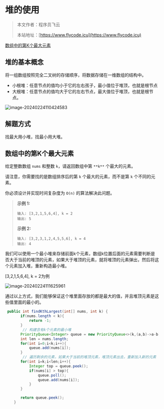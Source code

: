 # 堆的使用
> 本文作者：程序员飞云
>
> 本站地址：[https://www.flycode.icu](https://www.flycode.icu)

[数组中的第K个最大元素](https://leetcode.cn/problems/kth-largest-element-in-an-array/)

## 堆的基本概念

将一组数组按照完全二叉树的存储顺序，将数据存储在一维数组的结构中。

- 小根堆：任意节点的值均小于它的左右孩子，最小值位于堆顶，也就是根节点
- 大根堆：任意节点的值均大于它的左右节点，最大值位于堆顶，也就是根节点。

![image-20240224110424583](https://flycodeu-1314556962.cos.ap-nanjing.myqcloud.com//codeCenterImg/image-20240224110424583.png)



## 解题方式

找最大用小堆，找最小用大堆。

## 数组中的第K个最大元素

给定整数数组 `nums` 和整数 `k`，请返回数组中第 `**k**` 个最大的元素。

请注意，你需要找的是数组排序后的第 `k` 个最大的元素，而不是第 `k` 个不同的元素。

你必须设计并实现时间复杂度为 `O(n)` 的算法解决此问题。

> **示例 1:**
>
> ```
> 输入: [3,2,1,5,6,4], k = 2
> 输出: 5
> ```
>
> **示例 2:**
>
> ```
> 输入: [3,2,3,1,2,4,5,5,6], k = 4
> 输出: 4
> ```



我们可以使用一个最小堆来存储前面k个元素，数组k位置后面的元素需要判断是否大于当前的堆顶的元素，如果大于堆顶的元素，就将堆顶的元素弹出，然后将这个元素加入堆，重新构造最小堆。

[3,2,1,5,6,4], k = 2为例

![image-20240224111625961](https://flycodeu-1314556962.cos.ap-nanjing.myqcloud.com//codeCenterImg/image-20240224111625961.png)

通过以上方式，我们能够保证这个堆里面存放的都是最大的值，并且堆顶元素是这些值里面的最小的。



```java
 public int findKthLargest(int[] nums, int k) {
       if(nums.length < k){
           return -1;
       }
        // 构建含有k个元素的最小堆
       PriorityQueue<Integer> queue = new PriorityQueue<>(k,(a,b)->a-b);
       int len = nums.length;
       for(int i=0;i<k;i++){
           queue.add(nums[i]);
       }
        // 遍历剩余的元素，如果大于当前的堆顶元素，堆顶元素出去，重新加入新的元素
       for(int i=k;i<len;i++){
           Integer top = queue.peek();
           if(nums[i] > top){
               queue.poll();
               queue.add(nums[i]);
           }
       }

       return queue.peek();
    }
```

